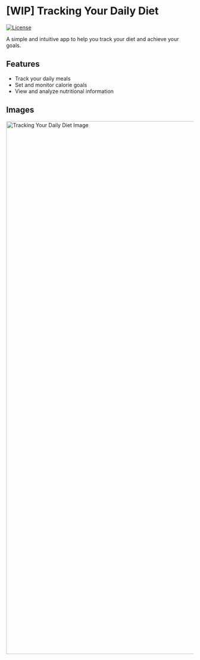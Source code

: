 # [WIP] Tracking Your Daily Diet

[![License](https://img.shields.io/badge/License-MIT-blue.svg)](https://opensource.org/licenses/MIT)

A simple and intuitive app to help you track your diet and achieve your goals.

## Features

- Track your daily meals
- Set and monitor calorie goals
- View and analyze nutritional information

## Images
<img width="1430" alt="Tracking Your Daily Diet Image" src="https://github.com/KeachT/tracking-your-daily-diet/assets/62630204/e1449362-a5e4-4404-9ceb-f6935057c085">
